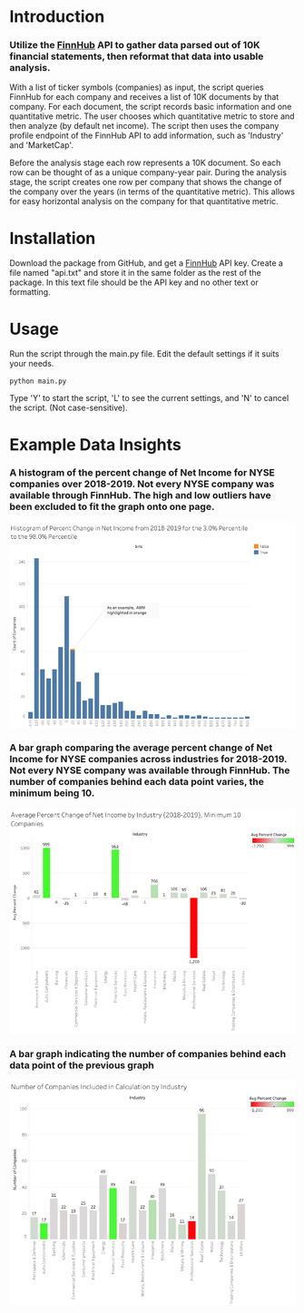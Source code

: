 # Introduction
### Utilize the [FinnHub](https://finnhub.io/) API to gather data parsed out of 10K financial statements, then reformat that data into usable analysis. 
With a list of ticker symbols (companies) as input, the script queries FinnHub for each company and receives a list of 10K documents by that company. For each document, the script records basic information and one quantitative metric. The user chooses which quantitative metric to store and then analyze (by default net income). The script then uses the company profile endpoint of the FinnHub API to add information, such as 'Industry' and 'MarketCap'.

Before the analysis stage each row represents a 10K document. So each row can be thought of as a unique company-year pair. During the analysis stage, the script creates one row per company that shows the change of the company over the years (in terms of the quantitative metric). This allows for easy horizontal analysis on the company for that quantitative metric.

# Installation
Download the package from GitHub, and get a [FinnHub](https://finnhub.io/) API key. Create a file named "api.txt" and store it in the same folder as the rest of the package. In this text file should be the API key and no other text or formatting.

# Usage

Run the script through the main.py file. Edit the default settings if it suits your needs.
```
python main.py
```
Type 'Y' to start the script, 'L' to see the current settings, and 'N' to cancel the script. (Not case-sensitive).
# Example Data Insights
### A histogram of the percent change of Net Income for NYSE companies over 2018-2019. Not every NYSE company was available through FinnHub. The high and low outliers have been excluded to fit the graph onto one page.
![A histogram of the percent change of Net Income for NYSE companies over 2018-2019. Not every NYSE company was available through FinnHub. The high and low outliers have been excluded to fit the graph onto one page.](./example_graphs/histo_2018-2019.png)

### A bar graph comparing the average percent change of Net Income for NYSE companies across industries for 2018-2019. Not every NYSE company was available through FinnHub. The number of companies behind each data point varies, the minimum being 10.
![A bar graph comparing the percent change of Net Income for NYSE companies across industry for 2018-2019. Not every NYSE company was available through FinnHub. The number of companies behind each data point varies, the minimum being 10.](./example_graphs/perc_change_by_industry.png)

### A bar graph indicating the number of companies behind each data point of the previous graph
![A bar graph indicating the number of companies behind each data point of the previous graph](./example_graphs/count_by_industry.png)